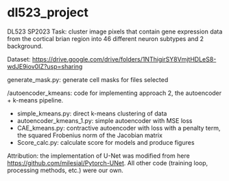 # dl523_project
DL523 SP2023
Task: cluster image pixels that contain gene expression data from the cortical brian region into 46 different neuron subtypes and 2 background. 

Dataset: https://drive.google.com/drive/folders/1NThigirSY8VmjtHDLeS8-wdJE9iov0IZ?usp=sharing

generate_mask.py: generate cell masks for files selected

/autoencoder_kmeans: code for implementing approach 2, the autoencoder + k-means pipeline. 
  - simple_kmeans.py: direct k-means clustering of data
  - autoencoder_kmeans_1.py: simple autoencoder with MSE loss
  - CAE_kmeans.py: contractive autoencoder with loss with a penalty term, the squared Frobenius norm of the Jacobian matrix
  - Score_calc.py: calculate score for models and produce figures

Attribution: the implementation of U-Net was modified from here https://github.com/milesial/Pytorch-UNet. All other code (training loop, processing methods, etc.) were our own. 
